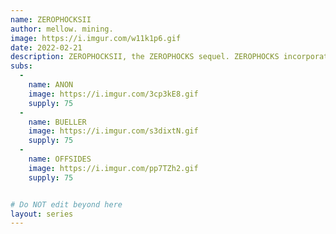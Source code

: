 ```yaml
---
name: ZEROPHOCKSII
author: mellow. mining.
image: https://i.imgur.com/w11k1p6.gif
date: 2022-02-21
description: ZEROPHOCKSII, the ZEROPHOCKS sequel. ZEROPHOCKS incorporate glitch stylings paired with pop and NFT culture.  Original buyers of grail card receive all subassets via airdrop within 24 hours of purchase (usually sooner).    
subs: 
  -
    name: ANON
    image: https://i.imgur.com/3cp3kE8.gif
    supply: 75
  -
    name: BUELLER
    image: https://i.imgur.com/s3dixtN.gif
    supply: 75
  -
    name: OFFSIDES
    image: https://i.imgur.com/pp7TZh2.gif
    supply: 75


# Do NOT edit beyond here
layout: series
---
```

